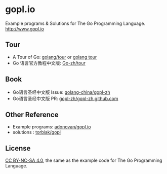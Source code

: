 # gopl.io

Example programs & Solutions for The Go Programming Language. <http://www.gopl.io>  

## Tour

- A Tour of Go: [golang/tour](https://github.com/golang/tour) or [golang tour](https://tour.golang.org )
- Go 语言官方教程中文版: [Go-zh/tour](https://github.com/Go-zh/tour)

## Book

- Go语言圣经中文版 Issue: [golang-china/gopl-zh](https://github.com/gopl-zh/gopl-zh.github.com)
- Go语言圣经中文版 PR: [gopl-zh/gopl-zh.github.com](https://github.com/gopl-zh/gopl-zh.github.com)

## Other Reference

- Example programs: [adonovan/gopl.io](https://github.com/adonovan/gopl.io)
- solutions : [torbiak/gopl](https://github.com/torbiak/gopl)

## License

[CC BY-NC-SA 4.0](http://creativecommons.org/licenses/by-nc-sa/4.0/), the same as the example code for The Go Programming Language.
